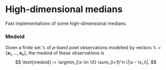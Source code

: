 # High-dimensional medians

Fast implementations of some high-dimensional medians.


### Medoid

Given a finite set $\mathbb{X}$ of $p$-band pixel observations modelled by vectors $\mathbb{X}=\{\mathbf{x}_1, \ldots, \mathbf{x}_n\}$, the medoid of these observations is
$$
  \text{medoid} := \argmin_{\x \in \X} \sum_{i=1}^n \|\x - \x_i\|.
$$